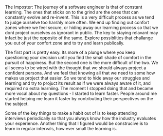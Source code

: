 The Imposter:
The journey of a software engineer is that of constant learning. The ones that sticks on to the grind are the ones that can constantly evolve and re-invent. This is a very difficult process as we tend to judge ourselve too harshly more often. We end up finding out confort zones where we feel secure, or hiding away our learning process so that we dont project ourselves as ignorant in public. The key to staying relavant may infact be just the opposite of the same. Explore possiblities that challange you out of your confort zone and to try and learn publically.

The first part is pretty easy. Its more of a plunge where you keep questioning your decision until you find the small shade of comfort in the pursuit of happiness. But the second one is the more difficult of the two. We all seems to be wired with the thought that we should always project a confident persona. And we feel that knowing all that we need to some how makes us project that easier. So we tend to hide away our struggles and learning and try to projuct its result as if we were always aware of it, and required no extra learniing. The moment I stopped doing that and became more vocal about my questions - I started to learn faster. People around me started helping me learn it faster by contributing their perspectives on the the subject.

Some of the key things to make a habit out of is to keep attending interviews periodically so that you always know how the industry evaluates your experience. Another thing that I figured would be construcive is to learn in regular intervals, how ever small the learning is.